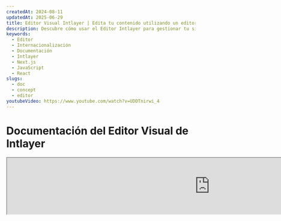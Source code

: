 ```yaml
---
createdAt: 2024-08-11
updatedAt: 2025-06-29
title: Editor Visual Intlayer | Edita tu contenido utilizando un editor visual
description: Descubre cómo usar el Editor Intlayer para gestionar tu sitio web multilingüe. Sigue los pasos en esta documentación en línea para configurar tu proyecto en pocos minutos.
keywords:
  - Editor
  - Internacionalización
  - Documentación
  - Intlayer
  - Next.js
  - JavaScript
  - React
slugs:
  - doc
  - concept
  - editor
youtubeVideo: https://www.youtube.com/watch?v=UDDTnirwi_4
---
```


# Documentación del Editor Visual de Intlayer

<iframe title="Editor Visual + CMS para tu aplicación web: Intlayer explicado" class="m-auto aspect-[16/9] w-full overflow-hidden rounded-lg border-0" allow="autoplay; gyroscope;" loading="lazy" width="1080" height="auto" src="https://www.youtube.com/embed/UDDTnirwi_4?autoplay=0&amp;origin=http://intlayer.org&amp;controls=0&amp;rel=1"/>

El Editor Visual de Intlayer es una herramienta que envolverá tu sitio web para interactuar con tus archivos de declaración de contenido utilizando un editor visual.

![Interfaz del Editor Visual de Intlayer](https://github.com/aymericzip/intlayer/blob/main/docs/assets/visual_editor.gif)

El paquete `intlayer-editor` está basado en Intlayer y está disponible para aplicaciones JavaScript, como React (Create React App), Vite + React y Next.js.

## Editor visual vs CMS

El Editor Visual de Intlayer es una herramienta que te permite gestionar tu contenido en un editor visual para diccionarios locales. Una vez que se realiza un cambio, el contenido será reemplazado en la base de código. Esto significa que la aplicación se reconstruirá y la página se recargará para mostrar el nuevo contenido.

En contraste, el [CMS de Intlayer](https://github.com/aymericzip/intlayer/blob/main/docs/docs/es/intlayer_CMS.md) es una herramienta que te permite gestionar tu contenido en un editor visual para diccionarios remotos. Una vez que se realiza un cambio, el contenido **no** impactará tu base de código. Y el sitio web mostrará automáticamente el contenido modificado.

## Integrar Intlayer en tu aplicación

Para más detalles sobre cómo integrar Intlayer, consulta la sección correspondiente a continuación:

### Integración con Next.js

Para la integración con Next.js, consulta la [guía de configuración](https://github.com/aymericzip/intlayer/blob/main/docs/docs/es/intlayer_with_nextjs_15.md).

### Integración con Create React App

Para la integración con Create React App, consulta la [guía de configuración](https://github.com/aymericzip/intlayer/blob/main/docs/docs/es/intlayer_with_create_react_app.md).

### Integración con Vite + React

Para la integración con Vite + React, consulta la [guía de configuración](https://github.com/aymericzip/intlayer/blob/main/docs/docs/es/intlayer_with_vite+react.md).

## Cómo funciona el Editor de Intlayer

El editor visual en una aplicación incluye dos cosas:

- Una aplicación frontend que mostrará tu sitio web en un iframe. Si tu sitio web utiliza Intlayer, el editor visual detectará automáticamente tu contenido y te permitirá interactuar con él. Una vez que se realice una modificación, podrás descargar tus cambios.

- Una vez que hagas clic en el botón de descarga, el editor visual enviará una solicitud al servidor para reemplazar tus archivos de declaración de contenido con el nuevo contenido (donde sea que estos archivos estén declarados en tu proyecto).

> Ten en cuenta que por ahora, el Editor de Intlayer escribirá tus archivos de declaración de contenido como archivos JSON.

## Instalación

Una vez que Intlayer esté configurado en tu proyecto, simplemente instala `intlayer-editor` como una dependencia de desarrollo:

```bash packageManager="npm"
npm install intlayer-editor --save-dev
```

```bash packageManager="yarn"
yarn add intlayer-editor --save-dev
```

```bash packageManager="pnpm"
pnpm add intlayer-editor --save-dev
```

## Configuración

En tu archivo de configuración de Intlayer, puedes personalizar los ajustes del editor:

```typescript fileName="intlayer.config.ts" codeFormat="typescript"
import type { IntlayerConfig } from "intlayer";

const config: IntlayerConfig = {
  // ... otras configuraciones
  editor: {
    /**
     * Requerido
     * La URL de la aplicación.
     * Esta es la URL que apunta el editor visual.
     * Ejemplo: 'http://localhost:3000'
     */
    applicationURL: process.env.INTLAYER_APPLICATION_URL,
    /**
     * Opcional
     * Por defecto es `true`. Si es `false`, el editor está inactivo y no se puede acceder.
     * Puede usarse para deshabilitar el editor en entornos específicos por razones de seguridad, como producción.
     */
    enabled: process.env.INTLAYER_ENABLED,
    /**
     * Opcional
     * Por defecto es `8000`.
     * El puerto del servidor del editor.
     */
    port: process.env.INTLAYER_PORT,
    /**
     * Opcional
     * Por defecto es "http://localhost:8000"
     * La URL del servidor del editor.
     */
    editorURL: process.env.INTLAYER_EDITOR_URL,
  },
};

export default config;
```

```javascript fileName="intlayer.config.mjs" codeFormat="esm"
/** @type {import('intlayer').IntlayerConfig} */
const config = {
  // ... otras configuraciones
  editor: {
    /**
     * Requerido
     * La URL de la aplicación.
     * Esta es la URL que apunta el editor visual.
     * Ejemplo: 'http://localhost:3000'
     */
    applicationURL: process.env.INTLAYER_APPLICATION_URL,
    /**
     * Opcional
     * Por defecto es `true`. Si es `false`, el editor está inactivo y no se puede acceder.
     * Puede ser usado para deshabilitar el editor en entornos específicos por razones de seguridad, como producción.
     */
    enabled: process.env.INTLAYER_ENABLED,
    /**
     * Opcional
     * Por defecto es `8000`.
     * El puerto usado por el servidor del editor visual.
     */
    port: process.env.INTLAYER_PORT,
    /**
     * Opcional
     * Por defecto es "http://localhost:8000"
     * La URL del servidor del editor para acceder desde la aplicación. Usado para restringir los orígenes que pueden interactuar con la aplicación por razones de seguridad. Si se establece como `'*'`, el editor es accesible desde cualquier origen. Debe configurarse si el puerto cambia o si el editor se aloja en un dominio diferente.
     */
    editorURL: process.env.INTLAYER_EDITOR_URL,
  },
};

export default config;
```

```javascript fileName="intlayer.config.cjs" codeFormat="commonjs"
/** @type {import('intlayer').IntlayerConfig} */
const config = {
  // ... otras configuraciones
  editor: {
    /**
     * Requerido
     * La URL de la aplicación.
     * Esta es la URL que apunta el editor visual.
     */
    applicationURL: process.env.INTLAYER_APPLICATION_URL,
    /**
     * Opcional
     * Por defecto es `8000`.
     * El puerto del servidor del editor.
     */
    port: process.env.INTLAYER_PORT,
    /**
     * Opcional
     * Por defecto es "http://localhost:8000"
     * La URL del servidor del editor.
     */
    editorURL: process.env.INTLAYER_EDITOR_URL,
    /**
     * Opcional
     * Por defecto es `true`. Si es `false`, el editor está inactivo y no se puede acceder.
     * Puede usarse para deshabilitar el editor en entornos específicos por razones de seguridad, como producción.
     */
    enabled: process.env.INTLAYER_ENABLED,
  },
};

module.exports = config;
```

> Para ver todos los parámetros disponibles, consulta la [documentación de configuración](https://github.com/aymericzip/intlayer/blob/main/docs/docs/es/configuration.md).

## Usando el Editor

1. Cuando el editor esté instalado, puedes iniciarlo usando el siguiente comando:

   ```bash packageManager="npm"
   npx intlayer-editor start
   ```

   ```bash packageManager="yarn"
   yarn intlayer-editor start
   ```

   ```bash packageManager="pnpm"
   pnpm intlayer-editor start
   ```

   > **Nota: debes ejecutar tu aplicación en paralelo.** La URL de la aplicación debe coincidir con la que configuraste en la configuración del editor (`applicationURL`).

2. Luego, abre la URL proporcionada. Por defecto `http://localhost:8000`.

   Puedes ver cada campo indexado por Intlayer pasando el cursor sobre tu contenido.

   ![Pasando el cursor sobre el contenido](https://github.com/aymericzip/intlayer/blob/main/docs/assets/intlayer_editor_hover_content.png)

3. Si tu contenido está delineado, puedes mantenerlo presionado para mostrar el cajón de edición.

## Configuración del entorno

El editor puede configurarse para usar un archivo de entorno específico. Esto es útil cuando quieres usar el mismo archivo de configuración para desarrollo y producción.

Para usar un archivo de entorno específico, puedes usar la bandera `--env-file` o `-f` al iniciar el editor:

```bash packageManager="npm"
npx intlayer-editor start -f .env.development
```

```bash packageManager="yarn"
yarn intlayer-editor start -f .env.development
```

```bash packageManager="pnpm"
pnpm intlayer-editor start -f .env.development
```

> Ten en cuenta que el archivo de entorno debe estar ubicado en el directorio raíz de tu proyecto.

O puedes usar la bandera `--env` o `-e` para especificar el entorno:

```bash packageManager="npm"
npx intlayer-editor start -e development
```

```bash packageManager="yarn"
yarn intlayer-editor start -e development
```

```bash packageManager="pnpm"
pnpm intlayer-editor start -e development
```

## Depuración

Si encuentras algún problema con el editor visual, verifica lo siguiente:

- El editor visual y la aplicación están en ejecución.

- La configuración del [`editor`](https://intlayer.org/doc/concept/configuration#editor-configuration) está correctamente establecida en tu archivo de configuración de Intlayer.

  - Campos requeridos: - La URL de la aplicación debe coincidir con la que configuraste en la configuración del editor (`applicationURL`).
    bash packageManager="npm"
    npx intlayer-editor start -e development

```bash packageManager="npm"
npx intlayer-editor start -e development
```

```bash packageManager="yarn"
yarn intlayer-editor start -e development
```

```bash packageManager="pnpm"
pnpm intlayer-editor start -e development
```

## Depuración

Si encuentras algún problema con el editor visual, verifica lo siguiente:

- Que el editor visual y la aplicación estén en ejecución.

- Que la configuración del [`editor`](https://intlayer.org/doc/concept/configuration#editor-configuration) esté correctamente establecida en tu archivo de configuración de Intlayer.

  - Campos requeridos:
    - La URL de la aplicación debe coincidir con la que configuraste en la configuración del editor (`applicationURL`).

- El editor visual utiliza un iframe para mostrar tu sitio web. Asegúrate de que la Política de Seguridad de Contenidos (CSP) de tu sitio web permita la URL del CMS como `frame-ancestors` ('http://localhost:8000' por defecto). Revisa la consola del editor para detectar cualquier error.

## Historial de la documentación

- 5.5.10 - 2025-06-29: Historial inicial
